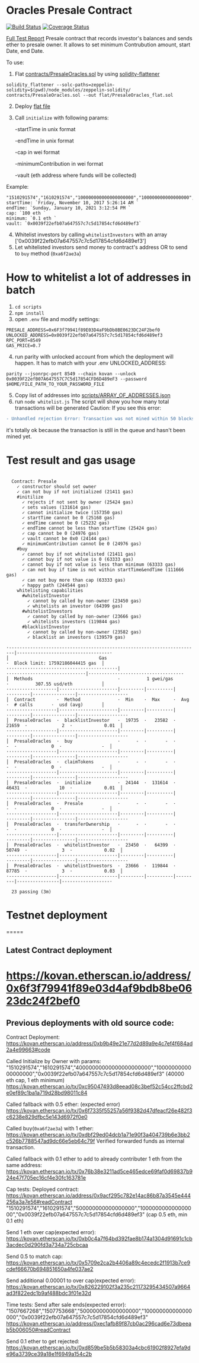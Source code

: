 # Oracles Presale Contract
[![Build Status](https://travis-ci.org/rstormsf/oracles-presale.svg?branch=master)](https://travis-ci.org/rstormsf/oracles-presale)
[![Coverage Status](https://coveralls.io/repos/github/rstormsf/oracles-presale/badge.svg?branch=master)](https://coveralls.io/github/rstormsf/oracles-presale?branch=master)

[Full Test Report](https://rstormsf.github.io/oracles-presale/mochawesome.html)
Presale contract that records investor's balances and sends ether to presale owner.
It allows to set minimum Contrubution amount, start Date, end Date.

To use:
1. Flat [contracts/PresaleOracles.sol](contracts/PresaleOracles.sol) by using [solidity-flattener](https://github.com/BlockCatIO/solidity-flattener)
```
solidity_flattener --solc-paths=zeppelin-solidity=$(pwd)/node_modules/zeppelin-solidity/ contracts/PresaleOracles.sol --out flat/PresaleOracles_flat.sol
```
2. Deploy [flat file](flat/PresaleOracles_flat.sol)
3. Call `initialize` with following params:

    -startTime in unix format 

    -endTime in unix format 

    -cap in wei format 

    -minimumContribution in wei format

    -vault (eth address where funds will be collected) 
    
Example: 

    "1510291574","1610291574","100000000000000000000","100000000000000000","0x0039f22efb07a647557c7c5d17854cfd6d489ef3"
    startTime: `Friday, November 10, 2017 5:26:14 AM `
    endTime: `Sunday, January 10, 2021 3:12:54 PM `
    cap: `100 eth `
    minimum: `0.1 eth `
    vault: `0x0039f22efb07a647557c7c5d17854cfd6d489ef3`
4. Whitelist investors by calling `whitelistInvestors` with an array ['0x0039f22efb07a647557c7c5d17854cfd6d489ef3']
5. Let whitelisted investors send money to contract's address OR to send to `buy` method (`0xa6f2ae3a`)

# How to whitelist a lot of addresses in batch
1. `cd scripts`
2. `npm install`
3. open `.env` file and modify settings:
```
PRESALE_ADDRESS=0x6F3f79941f89E03D4aF9bDb8BE0623DC24F2bef0
UNLOCKED_ADDRESS=0x0039f22efb07a647557c7c5d17854cfd6d489ef3
RPC_PORT=8549
GAS_PRICE=0.7
```
4. run parity with unlocked account from which the deployment will happen. It has to match with your .env UNLOCKED_ADDRESS:
```
parity --jsonrpc-port 8549 --chain kovan --unlock 0x0039F22efB07A647557C7C5d17854CFD6D489eF3 --password $HOME/FILE_PATH_TO_YOUR_PASSWORD_FILE
```
5. Copy list of addresses into [scripts/ARRAY_OF_ADDRESSES.json](scripts/ARRAY_OF_ADDRESSES.json)
6. run `node whitelist.js`
The script will show you how many total transactions will be generated
Caution:
If you see this error:
```diff
- Unhandled rejection Error: Transaction was not mined within 50 blocks, please make sure your transaction was properly send. Be aware that it might still be mined!
```
it's totally ok because the transaction is still in the queue and hasn't been mined yet.

# Test result and gas usage
```

  Contract: Presale
    ✓ constructor should set owner
    ✓ can not buy if not initialized (21411 gas)
    #initilize
      ✓ rejects if not sent by owner (25424 gas)
      ✓ sets values (131614 gas)
      ✓ cannot initialize twice (157350 gas)
      ✓ startTime cannot be 0 (25168 gas)
      ✓ endTime cannot be 0 (25232 gas)
      ✓ endTime cannot be less than startTime (25424 gas)
      ✓ cap cannot be 0 (24976 gas)
      ✓ vault cannot be 0x0 (24144 gas)
      ✓ minimumContribution cannot be 0 (24976 gas)
    #buy
      ✓ cannot buy if not whitelisted (21411 gas)
      ✓ cannot buy if not value is 0 (63333 gas)
      ✓ cannot buy if not value is less than minimum (63333 gas)
      ✓ can not buy if time is not within startTime&endTime (111666 gas)
      ✓ can not buy more than cap (63333 gas)
      ✓ happy path (244544 gas)
    whitelisting capabilities
      #whitelistInvestor
        ✓ cannot by called by non-owner (23450 gas)
        ✓ whitelists an investor (64399 gas)
      #whitelistInvestors
        ✓ cannot by called by non-owner (23666 gas)
        ✓ whitelists investors (119844 gas)
      #blacklistInvestor
        ✓ cannot by called by non-owner (23582 gas)
        ✓ blacklist an investors (139579 gas)

·------------------------------------------------------------------------|-----------------------------------·
│                                  Gas                                   ·  Block limit: 17592186044415 gas  │
··········································|······························|····································
│  Methods                                ·          1 gwei/gas          ·          307.55 usd/eth           │
···················|······················|·········|··········|·········|················|···················
│  Contract        ·  Method              ·  Min    ·  Max     ·  Avg    ·  # calls       ·  usd (avg)       │
···················|······················|·········|··········|·········|················|···················
│  PresaleOracles  ·  blacklistInvestor   ·  19735  ·   23582  ·  21659  ·             2  ·            0.01  │
···················|······················|·········|··········|·········|················|···················
│  PresaleOracles  ·  buy                 ·      -  ·       -  ·      -  ·             0  ·               -  │
···················|······················|·········|··········|·········|················|···················
│  PresaleOracles  ·  claimTokens         ·      -  ·       -  ·      -  ·             0  ·               -  │
···················|······················|·········|··········|·········|················|···················
│  PresaleOracles  ·  initialize          ·  24144  ·  131614  ·  46431  ·            10  ·            0.01  │
···················|······················|·········|··········|·········|················|···················
│  PresaleOracles  ·  Presale             ·      -  ·       -  ·      -  ·             0  ·               -  │
···················|······················|·········|··········|·········|················|···················
│  PresaleOracles  ·  transferOwnership   ·      -  ·       -  ·      -  ·             0  ·               -  │
···················|······················|·········|··········|·········|················|···················
│  PresaleOracles  ·  whitelistInvestor   ·  23450  ·   64399  ·  50749  ·             3  ·            0.02  │
···················|······················|·········|··········|·········|················|···················
│  PresaleOracles  ·  whitelistInvestors  ·  23666  ·  119844  ·  87785  ·             3  ·            0.03  │
·------------------|----------------------|---------|----------|---------|----------------|------------------·

  23 passing (3m)
```
# Testnet deployment

=====
## Latest Contract deployment
https://kovan.etherscan.io/address/0x6f3f79941f89e03d4af9bdb8be0623dc24f2bef0
=====

## Previous deployments with old source code:

Contract Deployment: https://kovan.etherscan.io/address/0xb9b49e21e77d2d89a9e4c7ef4f684ad2a4e99663#code

Called Initialize by Owner with params: 
"1510291574","1610291574","40000000000000000000000","1000000000000000000","0x0039f22efb07a647557c7c5d17854cfd6d489ef3"
(40000 eth cap, 1 eth minimum)
https://kovan.etherscan.io/tx/0xc95047493d8eead08c3bef52c54cc2ffcbd2e0ef89c1ba1a719d28bd98011c84

Called fallback with 0.5 ether: (expected error)
https://kovan.etherscan.io/tx/0x6f7335f55257a56f9382d47dfeacf26e482f3c6238e829dfbc5e143d6972f0e0

Called buy(`0xa6f2ae3a`) with 1 ether:
https://kovan.etherscan.io/tx/0xdbf29ed04dcb1a71e90f3a404739b6e3bb2c526b7788547ad9dc66e5eb64c79f
Verified forwarded funds as internal transaction.

Called fallback with 0.1 ether to add to already contributer 1 eth from the same address:
https://kovan.etherscan.io/tx/0x76b38e3211ad5ce465edce69faf0d69837b924e47f705ec16cf4e30fc163781e

Cap tests:
Deployed contract: https://kovan.etherscan.io/address/0x9acf295c782e14ac86b87a3545e444256a3a7e56#readContract
"1510291574","1610291574","500000000000000000","100000000000000000","0x0039f22efb07a647557c7c5d17854cfd6d489ef3"
(cap 0.5 eth, min 0.1 eth)

Send 1 eth over cap(expected error):
https://kovan.etherscan.io/tx/0xb0c4a7f64bd392fae8b174a1304d91691c1cb3acdec0d290fd3a734a725cbcaa

Send 0.5 to match cap:
https://kovan.etherscan.io/tx/0x5709e2ca2b4406a89c4ecedc2f1913b7ce9cdef66670b694851650a4fe037ae2

Send additional 0.00001 to over cap(expected error):
https://kovan.etherscan.io/tx/0x826229102f3a235c21173295434507a9664ad3f822edc1b9af488bdc3f01e32d

Time tests:
Send after sale ends(expected error):
"1507667268","1507753668","500000000000000000","100000000000000000","0x0039f22efb07a647557c7c5d17854cfd6d489ef3"
https://kovan.etherscan.io/address/0xec1afb89f87cb0ac296cad6e73dbeeab5b006050#readContract

Send 0.1 ether to get rejected:
https://kovan.etherscan.io/tx/0xd859be5b5b58303a4cbc61902f8927efa9de96a3739ce39a18e1f6949a154c2b
